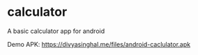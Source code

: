 # calculator
A basic calculator app for android


Demo APK: https://divyasinghal.me/files/android-caclulator.apk

